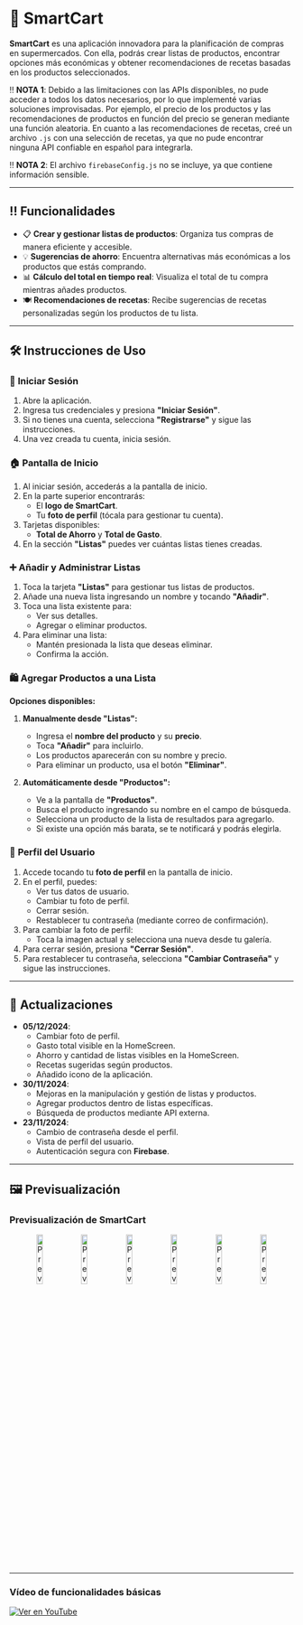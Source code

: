 # 🛒 **SmartCart**

**SmartCart** es una aplicación innovadora para la planificación de compras en supermercados. Con ella, podrás crear listas de productos, encontrar opciones más económicas y obtener recomendaciones de recetas basadas en los productos seleccionados.

‼️ **NOTA 1**: Debido a las limitaciones con las APIs disponibles, no pude acceder a todos los datos necesarios, por lo que implementé varias soluciones improvisadas. Por ejemplo, el precio de los productos y las recomendaciones de productos en función del precio se generan mediante una función aleatoria. En cuanto a las recomendaciones de recetas, creé un archivo `.js` con una selección de recetas, ya que no pude encontrar ninguna API confiable en español para integrarla.

‼️ **NOTA 2**: El archivo `firebaseConfig.js` no se incluye, ya que contiene información sensible.

---

## ‼️ **Funcionalidades**
- 📋 **Crear y gestionar listas de productos**: Organiza tus compras de manera eficiente y accesible.
- 💡 **Sugerencias de ahorro**: Encuentra alternativas más económicas a los productos que estás comprando.
- 📊 **Cálculo del total en tiempo real**: Visualiza el total de tu compra mientras añades productos.
- 🍽️ **Recomendaciones de recetas**: Recibe sugerencias de recetas personalizadas según los productos de tu lista.

---

## 🛠️ **Instrucciones de Uso**

### 🔑 **Iniciar Sesión**
1. Abre la aplicación.
2. Ingresa tus credenciales y presiona **"Iniciar Sesión"**.
3. Si no tienes una cuenta, selecciona **"Registrarse"** y sigue las instrucciones.
4. Una vez creada tu cuenta, inicia sesión.

### 🏠 **Pantalla de Inicio**
1. Al iniciar sesión, accederás a la pantalla de inicio.
2. En la parte superior encontrarás:
   - El **logo de SmartCart**.
   - Tu **foto de perfil** (tócala para gestionar tu cuenta).
3. Tarjetas disponibles:
   - **Total de Ahorro** y **Total de Gasto**.
4. En la sección **"Listas"** puedes ver cuántas listas tienes creadas.

### ➕ **Añadir y Administrar Listas**
1. Toca la tarjeta **"Listas"** para gestionar tus listas de productos.
2. Añade una nueva lista ingresando un nombre y tocando **"Añadir"**.
3. Toca una lista existente para:
   - Ver sus detalles.
   - Agregar o eliminar productos.
4. Para eliminar una lista:
   - Mantén presionada la lista que deseas eliminar.
   - Confirma la acción.

### 🛍️ **Agregar Productos a una Lista**
**Opciones disponibles:**
1. **Manualmente desde "Listas":**
   - Ingresa el **nombre del producto** y su **precio**.
   - Toca **"Añadir"** para incluirlo.
   - Los productos aparecerán con su nombre y precio.  
   - Para eliminar un producto, usa el botón **"Eliminar"**.

2. **Automáticamente desde "Productos":**
   - Ve a la pantalla de **"Productos"**.
   - Busca el producto ingresando su nombre en el campo de búsqueda.
   - Selecciona un producto de la lista de resultados para agregarlo.
   - Si existe una opción más barata, se te notificará y podrás elegirla.

### 👤 **Perfil del Usuario**
1. Accede tocando tu **foto de perfil** en la pantalla de inicio.
2. En el perfil, puedes:
   - Ver tus datos de usuario.
   - Cambiar tu foto de perfil.
   - Cerrar sesión.
   - Restablecer tu contraseña (mediante correo de confirmación).
3. Para cambiar la foto de perfil:
   - Toca la imagen actual y selecciona una nueva desde tu galería.
4. Para cerrar sesión, presiona **"Cerrar Sesión"**.
5. Para restablecer tu contraseña, selecciona **"Cambiar Contraseña"** y sigue las instrucciones.

---

## 🚀 **Actualizaciones**
- **05/12/2024**:
  - Cambiar foto de perfil.
  - Gasto total visible en la HomeScreen.
  - Ahorro y cantidad de listas visibles en la HomeScreen.
  - Recetas sugeridas según productos.
  - Añadido icono de la aplicación.
- **30/11/2024**:
  - Mejoras en la manipulación y gestión de listas y productos.
  - Agregar productos dentro de listas específicas.
  - Búsqueda de productos mediante API externa.
- **23/11/2024**:
  - Cambio de contraseña desde el perfil.
  - Vista de perfil del usuario.
  - Autenticación segura con **Firebase**.

---

## 🖼️ **Previsualización**

### **Previsualización de SmartCart**
<div align="center">
  <img src="https://github.com/user-attachments/assets/cd1b526d-4b99-4541-afee-57e9b571890f" alt="Previsualización 1" width="15%">
  <img src="https://github.com/user-attachments/assets/119f5787-4798-4bcc-9e97-4af3fe6ce22e" alt="Previsualización 2" width="15%">
  <img src="https://github.com/user-attachments/assets/ddb0f3c4-7cdb-4c80-bee1-e412af90d801" alt="Previsualización 3" width="15%">
  <img src="https://github.com/user-attachments/assets/52739ff0-8542-464c-82b1-46c22534acf0" alt="Previsualización 4" width="15%">
  <img src="https://github.com/user-attachments/assets/fb41d288-011c-4006-9597-d8d1469d8f7e" alt="Previsualización 5" width="15%">
  <img src="https://github.com/user-attachments/assets/d3ef2dd8-70ea-4338-af39-1b9aebe6600b" alt="Previsualización 6" width="15%">
</div>

---

### **Vídeo de funcionalidades básicas**
[![Ver en YouTube](https://img.youtube.com/vi/-uuKCZZLP80/0.jpg)](https://www.youtube.com/watch?v=-uuKCZZLP80)
